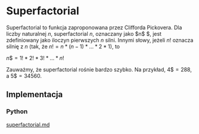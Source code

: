 # Superfactorial

Superfactorial to funkcja zaproponowana przez Clifforda Pickovera. Dla liczby naturalnej $n$, superfactorial $n$, oznaczany jako $n\$ $, jest zdefiniowany jako iloczyn pierwszych $n$ silni. Innymi słowy, jeżeli $n!$ oznacza silnię z $n$ (tak, że $n! = n * (n - 1) * ... * 2 * 1)$, to

$n\$ = 1! * 2! * 3! * ... * n!$

Zauważmy, że superfactorial rośnie bardzo szybko. Na przykład, $4\$=288$, a $5\$=34560$.

## Implementacja

### Python


[superfactorial.md](../../programming/python/algorithms/integers/superfactorial.md)

